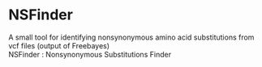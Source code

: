 # NSFinder
A small tool for identifying nonsynonymous amino acid substitutions from vcf files (output of Freebayes)    
NSFinder : Nonsynonymous Substitutions Finder
